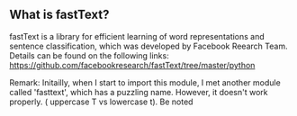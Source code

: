 ## What is fastText?
fastText is a library for efficient learning of word representations and sentence classification, which was developed by Facebook Reearch Team. 
Details can be found on the following links: https://github.com/facebookresearch/fastText/tree/master/python

Remark:
Initailly, when I start to import this module, I met another module called 'fasttext', which has a puzzling name. However, it doesn't work properly. ( uppercase T vs lowercase t). Be noted

